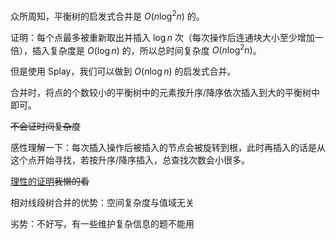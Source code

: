 众所周知，平衡树的启发式合并是 $O(n\log^2 n)$ 的。

证明：每个点最多被重新取出并插入 $\log n$ 次（每次操作后连通块大小至少增加一倍），插入复杂度是 $O(\log n)$ 的，所以总时间复杂度 $O(n\log^2 n)$。

但是使用 $\text{Splay}$，我们可以做到 $O(n\log n)$ 的启发式合并。

合并时，将点的个数较小的平衡树中的元素按升序/降序依次插入到大的平衡树中即可。

~~不会证时间复杂度~~

感性理解一下：每次插入操作后被插入的节点会被旋转到根，此时再插入的话是从这个点开始寻找，若按升序/降序插入，总查找次数会小很多。

[理性的证明](https://www.luogu.com.cn/blog/ICANTAKIOI/finger-search-qi-fa-shi-ge-bing)~~我懒的看~~

相对线段树合并的优势：空间复杂度与值域无关

劣势：不好写，有一些维护复杂信息的题不能用